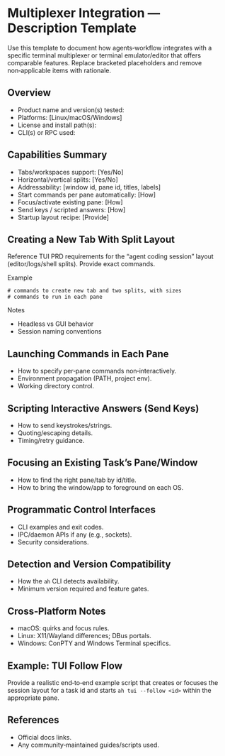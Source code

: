 # Multiplexer Integration — Description Template

Use this template to document how agents‑workflow integrates with a specific terminal multiplexer or terminal emulator/editor that offers comparable features. Replace bracketed placeholders and remove non‑applicable items with rationale.

## Overview

- Product name and version(s) tested:
- Platforms: [Linux/macOS/Windows]
- License and install path(s):
- CLI(s) or RPC used:

## Capabilities Summary

- Tabs/workspaces support: [Yes/No]
- Horizontal/vertical splits: [Yes/No]
- Addressability: [window id, pane id, titles, labels]
- Start commands per pane automatically: [How]
- Focus/activate existing pane: [How]
- Send keys / scripted answers: [How]
- Startup layout recipe: [Provide]

## Creating a New Tab With Split Layout

Reference TUI PRD requirements for the “agent coding session” layout (editor/logs/shell splits). Provide exact commands.

Example

```
# commands to create new tab and two splits, with sizes
# commands to run in each pane
```

Notes

- Headless vs GUI behavior
- Session naming conventions

## Launching Commands in Each Pane

- How to specify per‑pane commands non‑interactively.
- Environment propagation (PATH, project env).
- Working directory control.

## Scripting Interactive Answers (Send Keys)

- How to send keystrokes/strings.
- Quoting/escaping details.
- Timing/retry guidance.

## Focusing an Existing Task’s Pane/Window

- How to find the right pane/tab by id/title.
- How to bring the window/app to foreground on each OS.

## Programmatic Control Interfaces

- CLI examples and exit codes.
- IPC/daemon APIs if any (e.g., sockets).
- Security considerations.

## Detection and Version Compatibility

- How the `ah` CLI detects availability.
- Minimum version required and feature gates.

## Cross‑Platform Notes

- macOS: quirks and focus rules.
- Linux: X11/Wayland differences; DBus portals.
- Windows: ConPTY and Windows Terminal specifics.

## Example: TUI Follow Flow

Provide a realistic end‑to‑end example script that creates or focuses the session layout for a task id and starts `ah tui --follow <id>` within the appropriate pane.

## References

- Official docs links.
- Any community‑maintained guides/scripts used.
